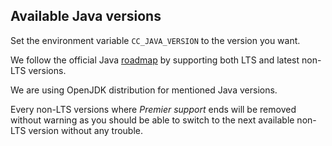 ## Available Java versions

Set the environment variable `CC_JAVA_VERSION` to the version you want.

We follow the official Java [roadmap](https://www.oracle.com/java/technologies/java-se-support-roadmap.html) by supporting both LTS and latest non-LTS versions.

We are using OpenJDK distribution for mentioned Java versions.

Every non-LTS versions where _Premier support_ ends will be removed without warning as you should be able to switch to the next available non-LTS version without any trouble.
